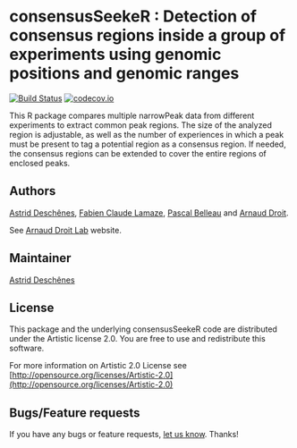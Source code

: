 consensusSeekeR : Detection of consensus regions inside a group of experiments using genomic positions and genomic ranges
=====================

[![Build Status](https://travis-ci.org/adeschen/consensusSeekeR.svg?branch=master)](https://travis-ci.org/adeschen/consensusSeekeR)
[![codecov.io](http://codecov.io/github/adeschen/consensusSeekeR/coverage.svg?branch=master)](http://codecov.io/github/adeschen/consensusSeekeR?branch=master)

This R package compares multiple narrowPeak data from different experiments to extract common peak regions. 
The size of the analyzed region is adjustable, as well
as the number of experiences in which a peak must be present to tag a 
potential region as a consensus region. If needed, the consensus regions can be extended to cover the entire regions of enclosed peaks.

## Authors ##

[Astrid Desch&ecirc;nes](http://ca.linkedin.com/in/astriddeschenes 
"Astrid Desch&ecirc;nes"), 
[Fabien Claude Lamaze](http://ca.linkedin.com/in/fabienlamaze/en 
"Fabien Claude Lamaze"), 
[Pascal Belleau](http://ca.linkedin.com/in/pascalbelleau 
"Pascal Belleau") 
and [Arnaud Droit](http://ca.linkedin.com/in/drarnaud 
"Arnaud Droit").

See [Arnaud Droit Lab](http://bioinformatique.ulaval.ca/home/ 
"Arnaud Droit Lab") website.

## Maintainer ##

[Astrid Desch&ecirc;nes](http://ca.linkedin.com/in/astriddeschenes 
"Astrid Desch&ecirc;nes")

## License ##

This package and the underlying consensusSeekeR code are distributed under the 
Artistic license 2.0. You are free to use and redistribute this software. 

For more information on Artistic 2.0 License see
[http://opensource.org/licenses/Artistic-2.0](http://opensource.org/licenses/Artistic-2.0)

## Bugs/Feature requests ##

If you have any bugs or feature requests,
[let us know](https://github.com/adeschen/consensusSeekeR/issues). Thanks!
